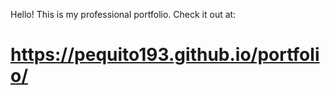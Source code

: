 Hello! This is my professional portfolio. Check it out at:

# https://pequito193.github.io/portfolio/